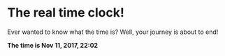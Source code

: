 # The real time clock!

Ever wanted to know what the time is? Well, your journey is about to end!

**The time is Nov 11, 2017, 22:02**